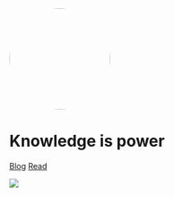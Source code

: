 <img width="180px" style="border-radius: 50%" bor src="https://pic2.zhimg.com/80/v2-893ea473ce5c9af2d49932da16069c7d_720w.jpg">

# Knowledge is power

[Blog](https://wenzhao18.top/)
[Read](README.md)



![](https://pic1.zhimg.com/80/9d7bd19f7d7f3334298914b27e5ee557_720w.jpg)


